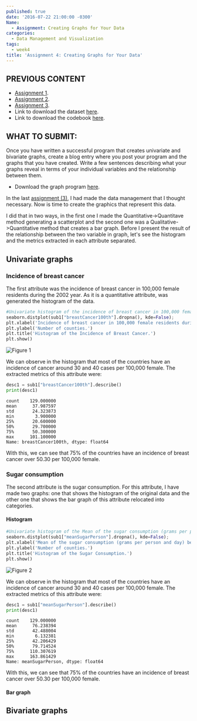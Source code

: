 ```yaml
---
published: true
date: '2016-07-22 21:00:00 -0300'
Name:
  - Assignment: Creating Graphs for Your Data
categories:
  - Data Management and Visualization
tags:
  - week4
title: 'Assignment 4: Creating Graphs for Your Data'
---
```

## PREVIOUS CONTENT

  - [Assignment 1](https://yan-duarte.github.io/2016/Assignment1/).
  - [Assignment 2](https://yan-duarte.github.io/2016/Assignment2/).
  - [Assignment 3](https://yan-duarte.github.io/2016/Assignment3/).
  - Link to download the dataset [here](https://yan-duarte.github.io/archives/separatedData.csv).
  - Link to download the codebook [here](https://yan-duarte.github.io/archives/codebook.xlxs).

## WHAT TO SUBMIT:

Once you have written a successful program that creates univariate and bivariate graphs, create a blog entry where you post your program and the graphs that you have created. Write a few sentences describing what your graphs reveal in terms of your individual variables and the relationship between them.

  - Download the graph program [here](https://yan-duarte.github.io/archives/assignment4.py).

In the last [assignment (3)](https://yan-duarte.github.io/2016/Assignment3/), I had made the data management that I thought necessary. Now is time to create the graphics that represent this data.

I did that in two ways, in the first one I made the Quantitative->Quantitave method generating a scatterplot and the second one was a Qualitative->Quantitative method that creates a bar graph.
Before I present the result of the relationship between the two variable in graph, let's see the histogram and the metrics extracted in each attribute separated.

## Univariate graphs

### Incidence of breast cancer

The first attribute was the incidence of breast cancer in 100,000 female residents during the 2002 year. As it is a quantitative attribute, was generated the histogram of the data.

```python
#Univariate histogram of the incidence of breast cancer in 100,000 female residents during the 2002 year.
seaborn.distplot(sub1["breastCancer100th"].dropna(), kde=False);
plt.xlabel('Incidence of breast cancer in 100,000 female residents during the 2002 year.')
plt.ylabel('Number of counties.')
plt.title('Histogram of the Incidence of Breast Cancer.')
plt.show()
```

![Figure 1]({{site.baseurl}}/yan-duarte.github.io/images/assignment4/graph1.png)

We can observe in the histogram that most of the countries have an incidence of cancer around 30 and 40 cases per 100,000 female. The extracted metrics of this attribute were:

```python
desc1 = sub1["breastCancer100th"].describe()
print(desc1)

```

```
count    129.000000
mean      37.987597
std       24.323873
min        3.900000
25%       20.600000
50%       29.700000
75%       50.300000
max      101.100000
Name: breastCancer100th, dtype: float64
```

With this, we can see that 75% of the countries have an incidence of breast cancer over 50.30 per 100,000 female.

### Sugar consumption

The second attribute is the sugar consumption. For this attribute, I have made two graphs: one that shows the histogram of the original data and the other one that shows the bar graph of this attribute relocated into categories.

#### Histogram

```python
#Univariate histogram of the Mean of the sugar consumption (grams per person and day) between 1961 and 2002.
seaborn.distplot(sub1["meanSugarPerson"].dropna(), kde=False);
plt.xlabel('Mean of the sugar consumption (grams per person and day) between 1961 and 2002.')
plt.ylabel('Number of counties.')
plt.title('Histogram of the Sugar Consumption.')
plt.show()
```

![Figure 2]({{site.baseurl}}/yan-duarte.github.io/images/assignment4/graph2.png)

We can observe in the histogram that most of the countries have an incidence of cancer around 30 and 40 cases per 100,000 female. The extracted metrics of this attribute were:

```python
desc1 = sub1["meanSugarPerson"].describe()
print(desc1)

```

```
count    129.000000
mean      76.238394
std       42.488004
min        6.132381
25%       42.206429
50%       79.714524
75%      110.307619
max      163.861429
Name: meanSugarPerson, dtype: float64
```

With this, we can see that 75% of the countries have an incidence of breast cancer over 50.30 per 100,000 female.

#### Bar graph


## Bivariate graphs
